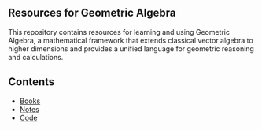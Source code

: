 ## Resources for Geometric Algebra

This repository contains resources for learning and using Geometric Algebra, a mathematical framework that extends classical vector algebra to higher dimensions and provides a unified language for geometric reasoning and calculations. 

## Contents

- [Books](#books)
- [Notes](#notes)
- [Code](#code)


